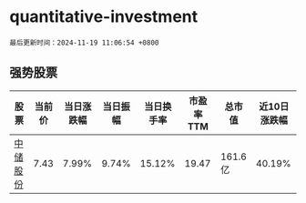 # quantitative-investment

`最后更新时间：2024-11-19 11:06:54 +0800`

## 强势股票

|股票|当前价|当日涨跌幅|当日振幅|当日换手率|市盈率TTM|总市值|近10日涨跌幅|
|----|----|----|----|----|----|----|----|
|[中储股份](https://xueqiu.com/S/SH600787)|7.43|7.99%|9.74%|15.12%|19.47|161.6亿|40.19%|
